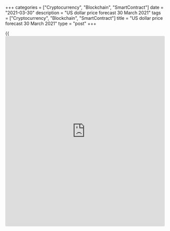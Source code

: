 +++
categories = ["Cryptocurrency", "Blockchain", "SmartContract"]
date = "2021-03-30"
description = "US dollar price forecast 30 March 2021"
tags = ["Cryptocurrency", "Blockchain", "SmartContract"]
title = "US dollar price forecast 30 March 2021"
type = "post"
+++

{{<iframe id="large-banner" src="https://www.bounty.group/#slide=15.0" width="100%" height="600" scrolling="no" style="border: 0px solid rgb(216, 221, 230); border-radius: 3px;">}}

2021-03-30

2021-03-30

Dollar is always right. Forecast as of 30.03.2021Dmitri Demidenko

There is one step from great to ridiculous. Just as the euro was the top
favorite in early 2021, the US dollar seems to be the best-performing
currency in Forex. Will the euro bulls managed to gain their positions
back? Let us discuss the Forex outlook and make up a [EURUSD][1] trading
plan.

## Weekly US dollar fundamental forecast

The US dollar seems to be always at a profit. Whatever happens,
[investor](https://www.fintechee.com/tutorial-for-forex-trading/investor-mode/)s have arguments to enter dollar longs. The escalation of the
US-China conflict, including the resumption of the trade war, is a
reason to buy the greenback. Correction of the US stock indexes is a
reason to buy the greenback. New stimulus from Joe Biden's government
and the associated increase in reflation trade are reasons to buy the
greenback. However, the lack of flexibility could result in a loss.

The GDP growth difference between the US and the euro area in the first
quarter may reach 10%. The US manufacturing PMI will rise above 60, and
inflation will soon reach 3-4%. So, the [EURUSD][1] downtrend is natural
and will hardly end soon. Traders like to draw [historical](https://www.fintechee.com/services/historical-data-for-forex/) parallels, and
the euro's failure to break through to $1.25 gives rise to sad memories
of 2017-2018.

 _Source_ _: Nordea Markets_

Due to rapid vaccination roll-out and an additional $1.9 trillion fiscal
stimulus from Joe Biden, experts surveyed by IHS Markit upgraded the
forecast for the US GDP for 2021 from 4% to 6.3%, the Fed - from 4.2% to
6.5%. Furthermore, [history](https://www.fixpro.org/post/chargeless-historical-data-api-backtesting/) shows that economists tend to underestimate
the expected growth during GDP expansion. With a new $3 trillion aid
package and a $2.9 trillion increase in US households' savings during
2020, the US GDP could expand even more. Likewise, the growth gap
between the USA and the euro area should also widen, which has always
supported the [EURUSD][1] bears.

### Dynamics of [EURUSD][2] and the ratio of expected GDP growth in USA
and euro area

 _Source_ _: Nordea Markets_

The euro must have new advantages to change the trend, and the European
currency has yet more flaws than benefits. Germany’s unwillingness to
ratify the European recovery fund project, the third COVID-19 wave, the
increased volumes of the ECB asset purchases under the PEPP (in the week
ended March 25, the central bank acquired securities for €19 billion,
which is higher than the average value since the beginning of the
program), as well as the aggravation of the US-China relations, which
could result in a new round of the trade war, make it unprofitable to
buy the [EURUSD][1].

The dollar looks like the top performer, just as the euro did in early
2021. Forex situation changes very fast, and everything could turn
upside down at any moment. The dollar could lose its dominance very
quickly, but there are no reasons for it now. Moreover, the growth of
the US employment by 643,000 and a drop in unemployment to 6%, as
Bloomberg experts expect, should support the Treasury yields rally,
pushing up the USD.

### Weekly [EURUSD][1] trading plan

The March jobs report will be published on the last day of the quarter,
when the stock market is closed for the Good Friday holiday, which
increases the risk of unexpected market moves. Financial managers re-
balance the portfolios at that time, and the thin pre-holiday market
could swing up and down. It is dangerous to trade in such conditions,
and [EURUSD][1] consolidation around level 1.176 looks logical. If the
bulls fail to hold the price above this level, the euro will continue
falling, but I would wait and look.



## Price chart of EURUSD in real time mode

The content of this article reflects the author’s opinion and does not
necessarily reflect the official position of LiteForex. The material
published on this page is provided for informational purposes only and
should not be considered as the provision of investment advice for the
purposes of Directive 2004/39/EC.

Rate this article:

{{value}}

( {{count}} {{title}} )

   1. my.liteforex.com/trading/chart?symbol=EURUSD&returnUrl=true
   2. my.liteforex.com/ru/trading/chart?symbol=EURUSD&returnUrl=true
